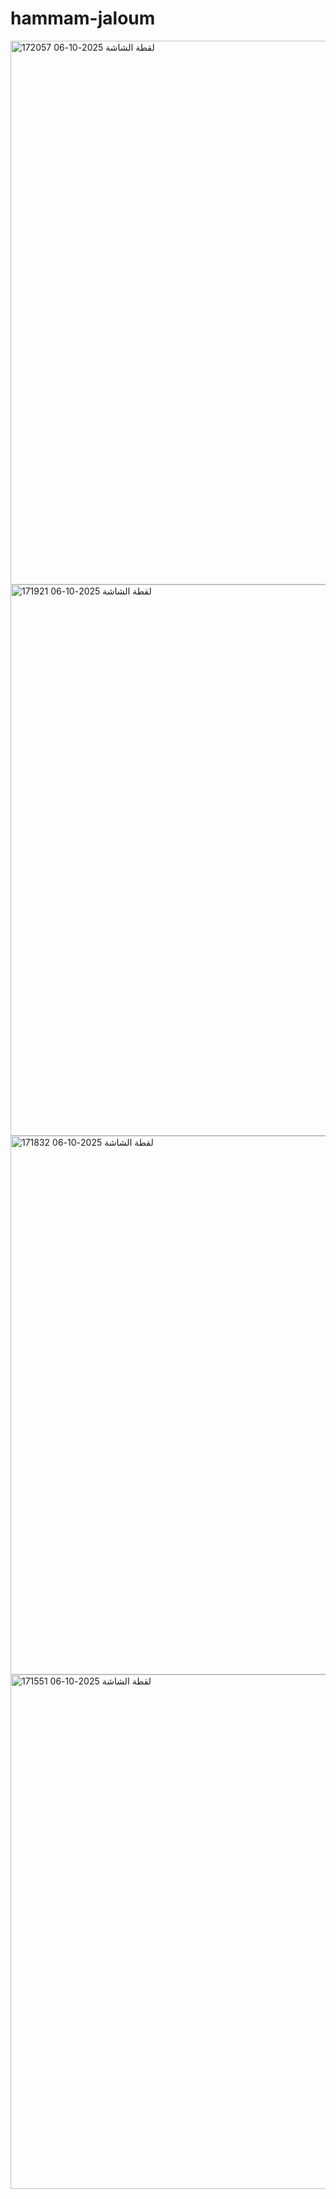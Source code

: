 # hammam-jaloum 
<img width="1537" height="870" alt="لقطة الشاشة 2025-10-06 172057" src="https://github.com/user-attachments/assets/8b1ed287-d1ba-439b-a4b9-1c04015f5bac" /> 
<img width="1572" height="882" alt="لقطة الشاشة 2025-10-06 171921" src="https://github.com/user-attachments/assets/8bd72112-cbbf-4810-b1ea-77ad856a71a0" />
<img width="1517" height="862" alt="لقطة الشاشة 2025-10-06 171832" src="https://github.com/user-attachments/assets/0f7b19ba-aa49-412f-92c3-c7e6da77e3b4" />
<img width="1642" height="823" alt="لقطة الشاشة 2025-10-06 171551" src="https://github.com/user-attachments/assets/6c0ab1e0-9175-4dff-a2e0-20628d5a8478" />
